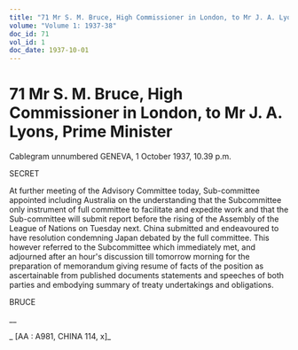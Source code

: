 ```yaml
---
title: "71 Mr S. M. Bruce, High Commissioner in London, to Mr J. A. Lyons, Prime Minister"
volume: "Volume 1: 1937-38"
doc_id: 71
vol_id: 1
doc_date: 1937-10-01
---
```


# 71 Mr S. M. Bruce, High Commissioner in London, to Mr J. A. Lyons, Prime Minister

Cablegram unnumbered GENEVA, 1 October 1937, 10.39 p.m.

SECRET

At further meeting of the Advisory Committee today, Sub-committee appointed including Australia on the understanding that the Subcommittee only instrument of full committee to facilitate and expedite work and that the Sub-committee will submit report before the rising of the Assembly of the League of Nations on Tuesday next. China submitted and endeavoured to have resolution condemning Japan debated by the full committee. This however referred to the Subcommittee which immediately met, and adjourned after an hour's discussion till tomorrow morning for the preparation of memorandum giving resume of facts of the position as ascertainable from published documents statements and speeches of both parties and embodying summary of treaty undertakings and obligations.

BRUCE

__

_ [AA : A981, CHINA 114, x]_
